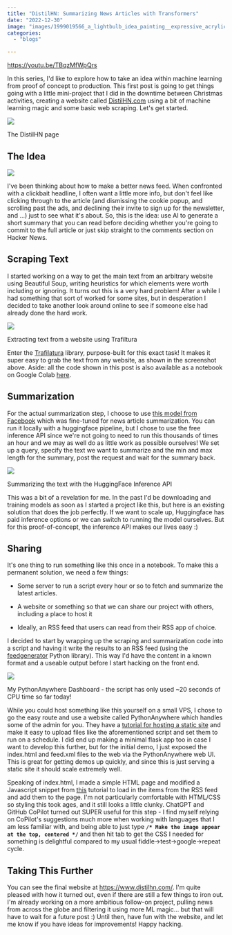 ```yaml
---
title: "DistilHN: Summarizing News Articles with Transformers"
date: "2022-12-30"
image: "images/1999019566_a_lightbulb_idea_painting__expressive_acrylic_palette_knife.png"
categories:
  - "blogs"

---
```


https://youtu.be/TBqzMfWpQrs

In this series, I'd like to explore how to take an idea within machine learning from proof of concept to production. This first post is going to get things going with a little mini-project that I did in the downtime between Christmas activities, creating a website called [DistilHN.com](https://www.distilhn.com/) using a bit of machine learning magic and some basic web scraping. Let's get started.

![](https://datasciencecastnethome.files.wordpress.com/2022/12/screenshot-from-2022-12-30-13-29-10.png?w=931)

The DistilHN page

## The Idea

![](https://datasciencecastnethome.files.wordpress.com/2022/12/1999019566_a_lightbulb_idea_painting__expressive_acrylic_palette_knife.png?w=768)

I've been thinking about how to make a better news feed. When confronted with a clickbait headline, I often want a little more info, but don't feel like clicking through to the article (and dismissing the cookie popup, and scrolling past the ads, and declining their invite to sign up for the newsletter, and ...) just to see what it's about. So, this is the idea: use AI to generate a short summary that you can read before deciding whether you're going to commit to the full article or just skip straight to the comments section on Hacker News.

## Scraping Text

I started working on a way to get the main text from an arbitrary website using Beautiful Soup, writing heuristics for which elements were worth including or ignoring. It turns out this is a very hard problem! After a while I had something that sort of worked for some sites, but in desperation I decided to take another look around online to see if someone else had already done the hard work.

![](https://datasciencecastnethome.files.wordpress.com/2022/12/screenshot-from-2022-12-30-13-30-20.png?w=1024)

Extracting text from a website using Trafiltura

Enter the [Trafilatura](https://trafilatura.readthedocs.io/en/latest/index.html) library, purpose-built for this exact task! It makes it super easy to grab the text from any website, as shown in the screenshot above. Aside: all the code shown in this post is also available as a notebook on Google Colab [here](https://colab.research.google.com/drive/1WiCszznFmwdlrsozagT6IJSnuOLQUFqK?usp=sharing).

## Summarization

For the actual summarization step, I choose to use [this model from Facebook](https://huggingface.co/facebook/bart-large-cnn) which was fine-tuned for news article summarization. You can run it locally with a huggingface pipeline, but I chose to use the free inference API since we're not going to need to run this thousands of times an hour and we may as well do as little work as possible ourselves! We set up a query, specify the text we want to summarize and the min and max length for the summary, post the request and wait for the summary back.

![](https://datasciencecastnethome.files.wordpress.com/2022/12/screenshot-from-2022-12-30-13-34-50.png?w=1024)

Summarizing the text with the HuggingFace Inference API

This was a bit of a revelation for me. In the past I'd be downloading and training models as soon as I started a project like this, but here is an existing solution that does the job perfectly. If we want to scale up, Huggingface has paid inference options or we can switch to running the model ourselves. But for this proof-of-concept, the inference API makes our lives easy :)

## Sharing

It's one thing to run something like this once in a notebook. To make this a permanent solution, we need a few things:

- Some server to run a script every hour or so to fetch and summarize the latest articles.

- A website or something so that we can share our project with others, including a place to host it

- Ideally, an RSS feed that users can read from their RSS app of choice.

I decided to start by wrapping up the scraping and summarization code into a script and having it write the results to an RSS feed (using the [feedgenerator](https://pypi.org/project/feedgenerator/) Python library). This way I'd have the content in a known format and a useable output before I start hacking on the front end.

![](https://datasciencecastnethome.files.wordpress.com/2022/12/screenshot-from-2022-12-30-13-52-09.png?w=1024)

My PythonAnywhere Dashboard - the script has only used ~20 seconds of CPU time so far today!

While you could host something like this yourself on a small VPS, I chose to go the easy route and use a website called PythonAnywhere which handles some of the admin for you. They have a [tutorial for hosting a static site](https://help.pythonanywhere.com/pages/hosting-a-static-site) and make it easy to upload files like the aforementioned script and set them to run on a schedule. I did end up making a minimal flask app too in case I want to develop this further, but for the initial demo, I just exposed the index.html and feed.xml files to the web via the PythonAnywhere web UI. This is great for getting demos up quickly, and since this is just serving a static site it should scale extremely well.

Speaking of index.html, I made a simple HTML page and modified a Javascript snippet from [this](https://dev.to/geekgalgroks/building-an-rss-reader-in-javascript-1ep0) tutorial to load in the items from the RSS feed and add them to the page. I'm not particularly comfortable with HTML/CSS so styling this took ages, and it still looks a little clunky. ChatGPT and GitHub CoPilot turned out SUPER useful for this step - I find myself relying on CoPilot's suggestions much more when working with languages that I am less familiar with, and being able to just type **`/* Make the image appear at the top, centered */`** and then hit tab to get the CSS I needed for something is delightful compared to my usual fiddle->test->google->repeat cycle.

## Taking This Further

You can see the final website at https://www.distilhn.com/. I'm quite pleased with how it turned out, even if there are still a few things to iron out. I'm already working on a more ambitious follow-on project, pulling news from across the globe and filtering it using more ML magic... but that will have to wait for a future post :) Until then, have fun with the website, and let me know if you have ideas for improvements! Happy hacking.
